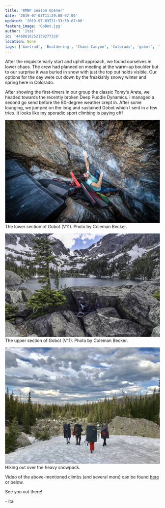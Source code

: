 ```yaml
---
title: 'RMNP Season Opener'
date: '2019-07-03T11:29:00-07:00'
updated: '2019-07-03T11:33:30-07:00'
feature_image: 'GoBot.jpg'
author: 'Itai'
id: '4460816252139277326'
location: None
tags: ['Axelrad', 'Bouldering', 'Chaos Canyon', 'Colorado', 'gobot', 'lower', 'Mountain', 'park', 'RMNP', 'v11']
---
```


After the requisite early start and uphill approach, we found ourselves in lower chaos. The crew had planned on meeting at the warm-up boulder but to our surprise it was buried in snow with just the top out holds visible. Our options for the day were cut down by the freakishly snowy winter and spring here in Colorado. 

After showing the first-timers in our group the classic Tomy's Arete, we headed towards the recently broken Deep Puddle Dynamics. I managed a second go send before the 80-degree weather crept in. After some lounging, we jumped on the long and sustained Gobot which I sent in a few tries. It looks like my sporadic sport climbing is paying off!

![image alt](/images/GoBot.jpg)The lower section of Gobot (V11). Photo by Coleman Becker.

![image alt](/images/RMNP%20V11.jpg)The upper section of Gobot (V11). Photo by Coleman Becker.

![image alt](/images/IMG_0388.jpg)Hiking out over the heavy snowpack.

Video of the above-mentioned climbs (and several more) can be found [here](/images/watch?v=lAHHoMg1xf8) or below.

See you out there!

\- Itai

